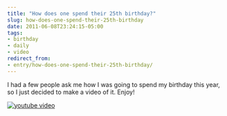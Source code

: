 ```yaml
---
title: "How does one spend their 25th birthday?"
slug: how-does-one-spend-their-25th-birthday
date: 2011-06-08T23:24:15-05:00
tags:
- birthday
- daily
- video
redirect_from:
- entry/how-does-one-spend-their-25th-birthday/
---
```

I had a few people ask me how I was going to spend my birthday this year, so I just decided to make a video of it. Enjoy!

[![youtube video](https://img.youtube.com/vi/BTFL7vk-b_k/0.jpg)](https://www.youtube.com/watch?v=BTFL7vk-b_k&youtube-thumb)
